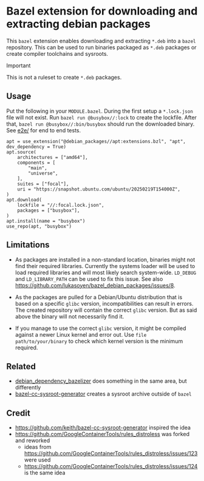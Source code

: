 # Bazel extension for downloading and extracting debian packages

This `bazel` extension enables downloading and extracting `*.deb` into a `bazel`
repository. This can be used to run binaries packaged as `*.deb` packages or
create compiler toolchains and sysroots.

> [!IMPORTANT]
> This is not a ruleset to create `*.deb` packages.

## Usage

Put the following in your `MODULE.bazel`. During the first setup a `*.lock.json`
file will not exist. Run `bazel run @busybox//:lock` to create the lockfile.
After that, `bazel run @busybox//:bin/busybox` should run the downloaded binary.
See [e2e/](e2e/README.md) for end to end tests.

```
apt = use_extension("@debian_packages//apt:extensions.bzl", "apt", dev_dependency = True)
apt.source(
    architectures = ["amd64"],
    components = [
        "main",
        "universe",
    ],
    suites = ["focal"],
    uri = "https://snapshot.ubuntu.com/ubuntu/20250219T154000Z",
)
apt.download(
    lockfile = "//:focal.lock.json",
    packages = ["busybox"],
)
apt.install(name = "busybox")
use_repo(apt, "busybox")
```

## Limitations

- As packages are installed in a non-standard location, binaries might not find
  their required libraries. Currently the systems loader will be used to load
  required libraries and will most likely search system-wide. `LD_DEBUG` and
  `LD_LIBRARY_PATH` can be used to fix this issue. See also
  https://github.com/lukasoyen/bazel_debian_packages/issues/8.

- As the packages are pulled for a Debian/Ubuntu distribution that is based on a
  specific `glibc` version, incompatibilities can result in errors. The created
  repository will contain the correct `glibc` version. But as said above the
  binary will not necessarily find it.

- If you manage to use the correct `glibc` version, it might be compiled against
  a newer Linux kernel and error out. Use `file path/to/your/binary` to check
  which kernel version is the minimum required.

## Related

- [debian_dependency_bazelizer](https://github.com/shabanzd/debian_dependency_bazelizer)
  does something in the same area, but differently
- [bazel-cc-sysroot-generator](https://github.com/keith/bazel-cc-sysroot-generator)
  creates a sysroot archive outside of `bazel`

## Credit

- https://github.com/keith/bazel-cc-sysroot-generator inspired the idea
- https://github.com/GoogleContainerTools/rules_distroless was forked and reworked
  - ideas from https://github.com/GoogleContainerTools/rules_distroless/issues/123 were used
  - https://github.com/GoogleContainerTools/rules_distroless/issues/124 is the same idea
